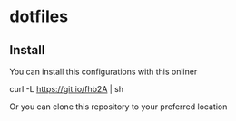 # dotfiles

Install
-------

You can install this configurations with this onliner

curl -L https://git.io/fhb2A | sh

Or you can clone this repository to your preferred location

